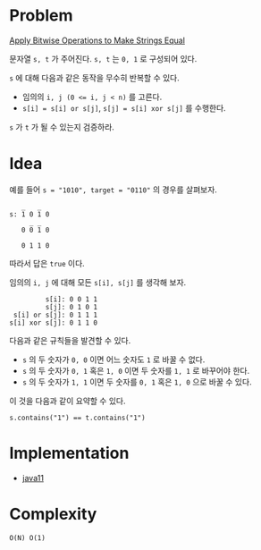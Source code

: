 # Problem

[Apply Bitwise Operations to Make Strings Equal](https://leetcode.com/problems/apply-bitwise-operations-to-make-strings-equal/)

문자열 `s, t` 가 주어진다. `s, t` 는 `0, 1` 로 구성되어 있다.

`s` 에 대해 다음과 같은 동작을 무수히 반복할 수 있다.

* 임의의 `i, j (0 <= i, j < n)` 를 고른다.
* `s[i] = s[i] or s[j]`, `s[j] = s[i] xor s[j]` 를 수행한다.

`s` 가 `t` 가 될 수 있는지 검증하라.

# Idea

예를 들어 `s = "1010", target = "0110"` 의 경우를 살펴보자.

```
   _   _
s: 1 0 1 0
     _ _
   0 0 1 0
   
   0 1 1 0
```

따라서 답은 `true` 이다.

임의의 `i, j` 에 대해 모든 `s[i], s[j]` 를 생각해 보자.

```
         s[i]: 0 0 1 1 
         s[j]: 0 1 0 1
 s[i] or s[j]: 0 1 1 1
s[i] xor s[j]: 0 1 1 0
```

다음과 같은 규칙들을 발견할 수 있다.

* `s` 의 두 숫자가 `0, 0` 이면 어느 숫자도 `1` 로 바꿀 수 없다.
* `s` 의 두 숫자가 `0, 1` 혹은 `1, 0` 이면 두 숫자를 `1, 1` 로
  바꾸어야 한다.
* `s` 의 두 숫자가 `1, 1` 이면 두 숫자를 `0, 1` 혹은 `1, 0` 으로 바꿀
  수 있다.

이 것을 다음과 같이 요약할 수 있다.

```
s.contains("1") == t.contains("1")
```

# Implementation

* [java11](MainApp.java)

# Complexity

```
O(N) O(1)
```
